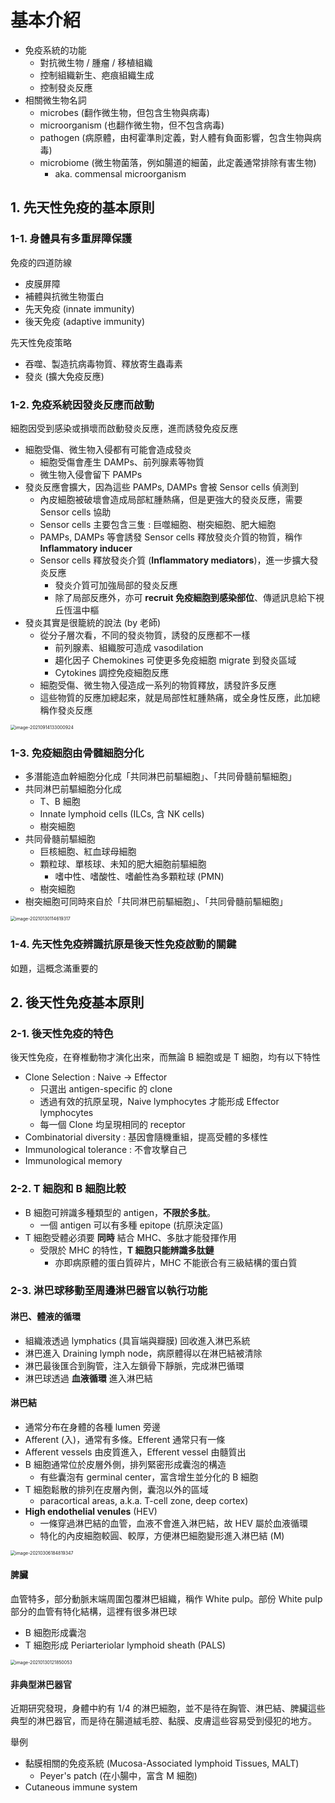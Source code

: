 # 基本介紹

- 免疫系統的功能
  - 對抗微生物 / 腫瘤 / 移植組織
  - 控制組織新生、疤痕組織生成
  - 控制發炎反應
- 相關微生物名詞
  - microbes (翻作微生物，但包含生物與病毒)
  - microorganism (也翻作微生物，但不包含病毒)
  - pathogen (病原體，由柯霍準則定義，對人體有負面影響，包含生物與病毒)
  - microbiome (微生物菌落，例如腸道的細菌，此定義通常排除有害生物)
    - aka. commensal microorganism



## 1. 先天性免疫的基本原則

### 1-1. 身體具有多重屏障保護

免疫的四道防線

- 皮膜屏障
- 補體與抗微生物蛋白
- 先天免疫 (innate immunity)
- 後天免疫 (adaptive immunity)

先天性免疫策略

- 吞噬、製造抗病毒物質、釋放寄生蟲毒素
- 發炎 (擴大免疫反應)

### 1-2. 免疫系統因發炎反應而啟動

細胞因受到感染或損壞而啟動發炎反應，進而誘發免疫反應

- 細胞受傷、微生物入侵都有可能會造成發炎
  - 細胞受傷會產生 DAMPs、前列腺素等物質
  - 微生物入侵會留下 PAMPs
- 發炎反應會擴大，因為這些 PAMPs, DAMPs 會被 Sensor cells 偵測到
  - 內皮細胞被破壞會造成局部紅腫熱痛，但是更強大的發炎反應，需要 Sensor cells 協助
  - Sensor cells 主要包含三隻 : 巨噬細胞、樹突細胞、肥大細胞
  - PAMPs, DAMPs 等會誘發 Sensor cells 釋放發炎介質的物質，稱作 **Inflammatory inducer**
  - Sensor cells 釋放發炎介質 (**Inflammatory mediators**)，進一步擴大發炎反應
    - 發炎介質可加強局部的發炎反應
    - 除了局部反應外，亦可 **recruit 免疫細胞到感染部位**、傳遞訊息給下視丘恆溫中樞
- 發炎其實是很籠統的說法 (by 老師)
  - 從分子層次看，不同的發炎物質，誘發的反應都不一樣
    - 前列腺素、組織胺可造成 vasodilation
    - 趨化因子 Chemokines 可使更多免疫細胞 migrate 到發炎區域
    - Cytokines 調控免疫細胞反應
  - 細胞受傷、微生物入侵造成一系列的物質釋放，誘發許多反應
  - 這些物質的反應加總起來，就是局部性紅腫熱痛，或全身性反應，此加總稱作發炎反應

<img src="01_%E5%9F%BA%E6%9C%AC%E4%BB%8B%E7%B4%B9.assets/image-20210914133000924.png" alt="image-20210914133000924" style="zoom:50%;" />

### 1-3. 免疫細胞由骨髓細胞分化

- 多潛能造血幹細胞分化成「共同淋巴前驅細胞」、「共同骨髓前驅細胞」
- 共同淋巴前驅細胞分化成
  - T、B 細胞
  - Innate lymphoid cells (ILCs, 含 NK cells)
  - 樹突細胞
- 共同骨髓前驅細胞
  - 巨核細胞、紅血球母細胞
  - 顆粒球、單核球、未知的肥大細胞前驅細胞
    - 嗜中性、嗜酸性、嗜鹼性為多顆粒球 (PMN)
  - 樹突細胞
- 樹突細胞可同時來自於「共同淋巴前驅細胞」、「共同骨髓前驅細胞」

<img src="01_%E5%9F%BA%E6%9C%AC%E4%BB%8B%E7%B4%B9.assets/image-20210130114619317.png" alt="image-20210130114619317" style="zoom:50%;" />

### 1-4. 先天性免疫辨識抗原是後天性免疫啟動的關鍵

如題，這概念滿重要的



## 2. 後天性免疫基本原則

### 2-1. 後天性免疫的特色

後天性免疫，在脊椎動物才演化出來，而無論 B 細胞或是 T 細胞，均有以下特性

- Clone Selection : Naive → Effector
  - 只選出 antigen-specific 的 clone
  - 透過有效的抗原呈現，Naive lymphocytes 才能形成 Effector lymphocytes
  - 每一個 Clone 均呈現相同的 receptor
- Combinatorial diversity : 基因會隨機重組，提高受體的多樣性
- Immunological tolerance : 不會攻擊自己 
- Immunological memory

### 2-2. T 細胞和 B 細胞比較

- B 細胞可辨識多種類型的 antigen，**不限於多肽**。
  - 一個 antigen 可以有多種 epitope (抗原決定區)
- T 細胞受體必須要 **同時** 結合 MHC、多肽才能發揮作用
  - 受限於 MHC 的特性，**T 細胞只能辨識多肽鏈**
    - 亦即病原體的蛋白質碎片，MHC 不能嵌合有三級結構的蛋白質

### 2-3. 淋巴球移動至周邊淋巴器官以執行功能

#### 淋巴、體液的循環

- 組織液透過 lymphatics (具盲端與瓣膜) 回收進入淋巴系統
- 淋巴進入 Draining lymph node，病原體得以在淋巴結被清除
- 淋巴最後匯合到胸管，注入左鎖骨下靜脈，完成淋巴循環
- 淋巴球透過 **血液循環** 進入淋巴結

#### 淋巴結

- 通常分布在身體的各種 lumen 旁邊
- Afferent (入)，通常有多條。Efferent 通常只有一條
- Afferent vessels 由皮質進入，Efferent vessel 由髓質出
- B 細胞通常位於皮層外側，排列緊密形成囊泡的構造
  - 有些囊泡有 germinal center，富含增生並分化的 B 細胞
- T 細胞鬆散的排列在皮層內側，囊泡以外的區域
  - paracortical areas, a.k.a. T-cell zone, deep cortex)
- **High endothelial venules** (HEV)
  - 一條穿過淋巴結的血管，血液不會進入淋巴結，故 HEV 屬於血液循環
  - 特化的內皮細胞較圓、較厚，方便淋巴細胞變形進入淋巴結 (M)

<img src="01_%E5%9F%BA%E6%9C%AC%E4%BB%8B%E7%B4%B9.assets/image-20210306184819347.png" alt="image-20210306184819347" style="zoom:50%;" />

#### 脾臟

血管特多，部分動脈末端周圍包覆淋巴組織，稱作 White pulp。部份 White pulp 部分的血管有特化結構，這裡有很多淋巴球

- B 細胞形成囊泡
- T 細胞形成 Periarteriolar lymphoid sheath (PALS)

<img src="01_%E5%9F%BA%E6%9C%AC%E4%BB%8B%E7%B4%B9.assets/image-20210130121850053.png" alt="image-20210130121850053" style="zoom: 50%;" />

#### 非典型淋巴器官

近期研究發現，身體中約有 1/4 的淋巴細胞，並不是待在胸管、淋巴結、脾臟這些典型的淋巴器官，而是待在腸道絨毛腔、黏膜、皮膚這些容易受到侵犯的地方。

舉例

- 黏膜相關的免疫系統 (Mucosa-Associated lymphoid Tissues, MALT)
  - Peyer's patch (在小腸中，富含 M 細胞)
- Cutaneous immune system